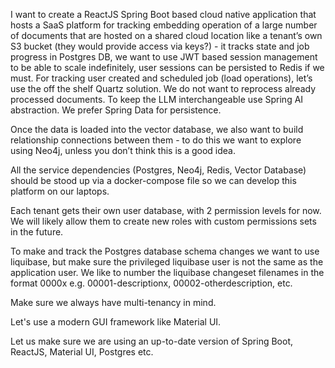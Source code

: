 I want to create a ReactJS Spring Boot based cloud native application that hosts a SaaS platform for tracking embedding operation of a large number of documents that are hosted on a shared cloud location like a tenant’s own S3 bucket (they would provide access via keys?) - it tracks state and job progress in Postgres DB, we want to use JWT based session management to be able to scale indefinitely, user sessions can be persisted to Redis if we must. For tracking user created and scheduled job (load operations), let’s use the off the shelf Quartz solution.  We do not want to reprocess already processed documents.  To keep the LLM interchangeable use Spring AI abstraction.  We prefer Spring Data for persistence.

Once the data is loaded into the vector database, we also want to build relationship connections between them - to do this we want to explore using Neo4j, unless you don’t think this is a good idea. 

All the service dependencies (Postgres, Neo4j, Redis, Vector Database) should be stood up via a docker-compose file so we can develop this platform on our laptops.  

Each tenant gets their own user database, with 2 permission levels for now. We will likely allow them to create new roles with custom permissions sets in the future. 

To make and track the Postgres database schema changes we want to use liquibase, but make sure the privileged liquibase user is not the same as the application user. We like to number the liquibase changeset filenames in the format 0000x  e.g. 00001-descriptionx, 00002-otherdescription, etc. 

Make sure we always have multi-tenancy in mind. 

Let's use a modern GUI framework like Material UI. 

Let us make sure we are using an up-to-date version of Spring Boot, ReactJS, Material UI, Postgres etc. 
